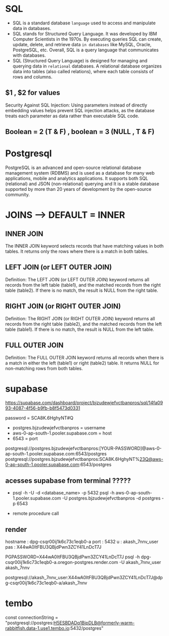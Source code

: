 # SQL
- SQL is a standard database `language` used to access and manipulate data in databases. 
- SQL stands for Structured Query Language. It was developed by IBM Computer Scientists in the 1970s. By executing queries SQL can create, update, delete, and retrieve data `in databases` like MySQL, Oracle, PostgreSQL, etc. Overall, SQL is a query language that communicates with databases.
- SQL (Structured Query Language) is designed for managing and querying data in `relational` databases. A relational database organizes data into tables (also called relations), where each table consists of rows and columns.

## $1 , $2 for values
Security Against SQL Injection:
Using parameters instead of directly embedding values helps prevent SQL injection attacks, as the database treats each parameter as data rather than executable SQL code.

## Boolean = 2 (T & F) , boolean = 3 (NULL , T & F)

# Postgresql
PostgreSQL is an advanced and open-source relational database management system (RDBMS) and is used as a database for many web applications, mobile and analytics applications. It supports both SQL (relational) and JSON (non-relational) querying and It is a stable database supported by more than 20 years of development by the open-source community.

# JOINS --> DEFAULT = INNER 
## INNER JOIN
The INNER JOIN keyword selects records that have matching values in both tables. It returns only the rows where there is a match in both tables.

## LEFT JOIN (or LEFT OUTER JOIN)
Definition: The LEFT JOIN (or LEFT OUTER JOIN) keyword returns all records from the left table (table1), and the matched records from the right table (table2). If there is no match, the result is NULL from the right table.

## RIGHT JOIN (or RIGHT OUTER JOIN)
Definition: The RIGHT JOIN (or RIGHT OUTER JOIN) keyword returns all records from the right table (table2), and the matched records from the left table (table1). If there is no match, the result is NULL from the left table.

## FULL OUTER JOIN
Definition: The FULL OUTER JOIN keyword returns all records when there is a match in either the left (table1) or right (table2) table. It returns NULL for non-matching rows from both tables.

<!-- # ElephantSQL - PostGresql AAS  -->
<!-- // psql -h trumpet.db.elephantsql.com -p 5432 -U wzsxsnxg  -->

# supabase 
https://supabase.com/dashboard/project/bjzudewjefvctbanpros/sql/14fa0993-4087-4f56-b9fb-b8f5473d0331

password =  SCA8K.6HghyNT#Q
- postgres.bjzudewjefvctbanpros = username 
- aws-0-ap-south-1.pooler.supabase.com = host
- 6543 = port

postgresql://postgres.bjzudewjefvctbanpros:[YOUR-PASSWORD]@aws-0-ap-south-1.pooler.supabase.com:6543/postgres
postgresql://postgres.bjzudewjefvctbanpros:SCA8K.6HghyNT%23Q@aws-0-ap-south-1.pooler.supabase.com:6543/postgres

## acesses supabase from terminal ?????

- psql -h <host> -U <username> -d <database_name> -p 5432
psql -h aws-0-ap-south-1.pooler.supabase.com -U postgres.bjzudewjefvctbanpros -d postgres -p 6543

- remote procedure call

## render
hostname : dpg-csqr00ij1k6c73c1eqb0-a
port : 5432
u : akash_7nnv_user
pas : X44wA0ItFBU3QBjdPwn3ZCY41LnDcT7J

PGPASSWORD=X44wA0ItFBU3QBjdPwn3ZCY41LnDcT7J psql -h dpg-csqr00ij1k6c73c1eqb0-a.oregon-postgres.render.com -U akash_7nnv_user akash_7nnv

postgresql://akash_7nnv_user:X44wA0ItFBU3QBjdPwn3ZCY41LnDcT7J@dpg-csqr00ij1k6c73c1eqb0-a/akash_7nnv

# tembo
const connectionString = "postgresql://postgres:H5ESBDADq1BipDLB@formerly-warm-rabbitfish.data-1.use1.tembo.io:5432/postgres"


